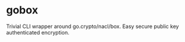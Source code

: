 gobox
=====

Trivial CLI wrapper around go.crypto/nacl/box. Easy secure public key authenticated encryption.
